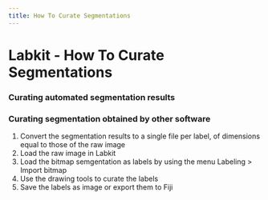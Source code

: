```yaml
---
title: How To Curate Segmentations
---
```


# Labkit - How To Curate Segmentations

### Curating automated segmentation results

### Curating segmentation obtained by other software

1. Convert the segmentation results to a single file per label, of dimensions equal to those of the raw image
2. Load the raw image in Labkit
3. Load the bitmap semgentation as labels by using the menu Labeling > Import bitmap
4. Use the drawing tools to curate the labels
5. Save the labels as image or export them to Fiji
